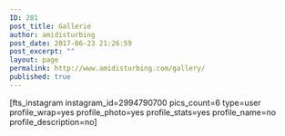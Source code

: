 ```yaml
---
ID: 281
post_title: Gallerie
author: amidisturbing
post_date: 2017-06-23 21:26:59
post_excerpt: ""
layout: page
permalink: http://www.amidisturbing.com/gallery/
published: true
---
```

[fts_instagram instagram_id=2994790700 pics_count=6 type=user profile_wrap=yes profile_photo=yes profile_stats=yes profile_name=no profile_description=no]
